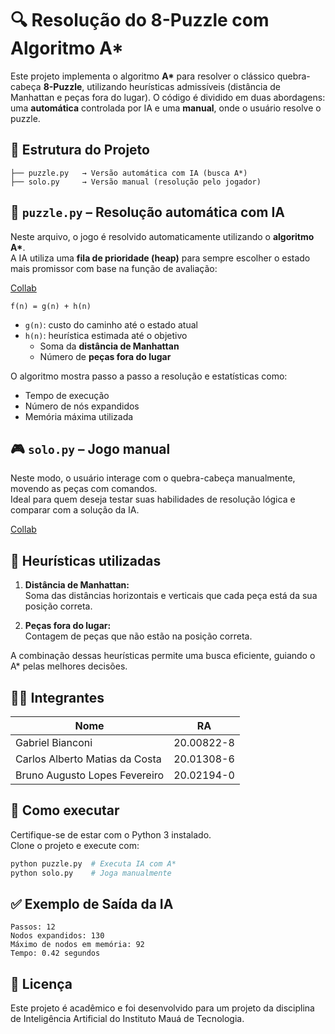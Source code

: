 # 🔍 Resolução do 8-Puzzle com Algoritmo A*

Este projeto implementa o algoritmo **A\*** para resolver o clássico quebra-cabeça **8-Puzzle**, utilizando heurísticas admissíveis (distância de Manhattan e peças fora do lugar). O código é dividido em duas abordagens: uma **automática** controlada por IA e uma **manual**, onde o usuário resolve o puzzle.

## 📁 Estrutura do Projeto

```
├── puzzle.py   → Versão automática com IA (busca A*)
├── solo.py     → Versão manual (resolução pelo jogador)
```

## 🤖 `puzzle.py` – Resolução automática com IA

Neste arquivo, o jogo é resolvido automaticamente utilizando o **algoritmo A\***.  
A IA utiliza uma **fila de prioridade (heap)** para sempre escolher o estado mais promissor com base na função de avaliação:

[Collab](https://colab.research.google.com/drive/1c2x14WEmyIQRnmxII3-CEuzrTBBP9p0P?usp=sharing)

```
f(n) = g(n) + h(n)
```
- `g(n)`: custo do caminho até o estado atual
- `h(n)`: heurística estimada até o objetivo
  - Soma da **distância de Manhattan**
  - Número de **peças fora do lugar**

O algoritmo mostra passo a passo a resolução e estatísticas como:
- Tempo de execução
- Número de nós expandidos
- Memória máxima utilizada

## 🎮 `solo.py` – Jogo manual

Neste modo, o usuário interage com o quebra-cabeça manualmente, movendo as peças com comandos.  
Ideal para quem deseja testar suas habilidades de resolução lógica e comparar com a solução da IA.

[Collab](https://colab.research.google.com/drive/1cAcPTmUZLV-vKM4XkWDtjQV0yX2LDy2X?usp=sharing)

## 🧠 Heurísticas utilizadas

1. **Distância de Manhattan:**  
   Soma das distâncias horizontais e verticais que cada peça está da sua posição correta.

2. **Peças fora do lugar:**  
   Contagem de peças que não estão na posição correta.

A combinação dessas heurísticas permite uma busca eficiente, guiando o A\* pelas melhores decisões.

## 👨‍💻 Integrantes

| Nome                              | RA           |
|-----------------------------------|--------------|
| Gabriel Bianconi                  | 20.00822-8   |
| Carlos Alberto Matias da Costa   | 20.01308-6   |
| Bruno Augusto Lopes Fevereiro     | 20.02194-0   |

## 📌 Como executar

Certifique-se de estar com o Python 3 instalado.  
Clone o projeto e execute com:

```bash
python puzzle.py  # Executa IA com A*
python solo.py    # Joga manualmente
```

## ✅ Exemplo de Saída da IA

```
Passos: 12
Nodos expandidos: 130
Máximo de nodos em memória: 92
Tempo: 0.42 segundos
```

## 📃 Licença

Este projeto é acadêmico e foi desenvolvido para um projeto da disciplina de Inteligência Artificial do Instituto Mauá de Tecnologia.
